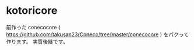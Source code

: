# kotoricore

前作った conecocore ( https://github.com/takusan23/Coneco/tree/master/conecocore ) をパクって作ります。
実質後継です。